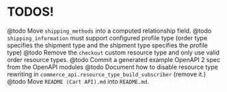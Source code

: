 # TODOS!

@todo Move `shipping_methods` into a computed relationship field.
@todo `shipping_information` must support configured profile type (order type specifies the shipment type and the shipment type specifies the profile type)
@todo Remove the `checkout` custom resource type and only use valid order resource types.
@todo Commit a generated example OpenAPI 2 spec from the OpenAPI modules
@todo Document how to disable resource type rewriting in `commerce_api.resource_type_build_subscriber` (remove it.)
@todo Move `README (Cart API).md` into `README.md`.

